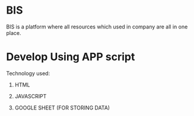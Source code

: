 # BIS

BIS is a platform where all resources which used in company are all in one place.

# Develop Using APP script

Technology used:

1. HTML

2. JAVASCRIPT

3. GOOGLE SHEET (FOR STORING DATA)
